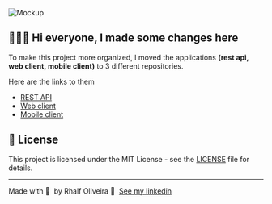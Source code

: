 <img alt="Mockup" src="https://res.cloudinary.com/eliasgcf/image/upload/v1587509596/GoBarber/mockup_ocggit.png">

## 👨🏻‍💻 Hi everyone, I made some changes here

To make this project more organized, I moved the applications **(rest api, web client, mobile client)** to 3 different repositories.

Here are the links to them

- [REST API](https://github.com/Qwwerty/Gobarber-backend)
- [Web client](https://github.com/Qwwerty/Gobarber-backend)
- [Mobile client](https://github.com/Qwwerty/Gobarber-backend)

## 📝 License

This project is licensed under the MIT License - see the [LICENSE](LICENSE) file for details.

---

Made with 💜 &nbsp;by Rhalf Oliveira 👋 &nbsp;[See my linkedin](https://www.linkedin.com/in/rhalf-oliveira-a3672816a/)
